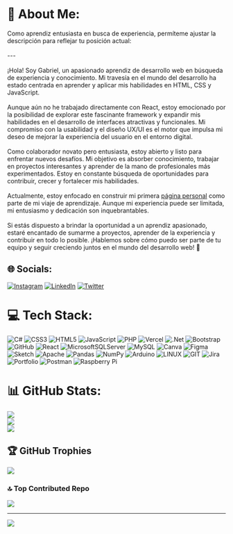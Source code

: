# 💫 About Me:
 Como aprendiz entusiasta en busca de experiencia, permíteme ajustar la descripción para reflejar tu posición actual:<br><br>---<br><br>¡Hola! Soy Gabriel, un apasionado aprendiz de desarrollo web en búsqueda de experiencia y conocimiento. Mi travesía en el mundo del desarrollo ha estado centrada en aprender y aplicar mis habilidades en HTML, CSS y JavaScript.<br><br>Aunque aún no he trabajado directamente con React, estoy emocionado por la posibilidad de explorar este fascinante framework y expandir mis habilidades en el desarrollo de interfaces atractivas y funcionales. Mi compromiso con la usabilidad y el diseño UX/UI es el motor que impulsa mi deseo de mejorar la experiencia del usuario en el entorno digital.<br><br>Como colaborador novato pero entusiasta, estoy abierto y listo para enfrentar nuevos desafíos. Mi objetivo es absorber conocimiento, trabajar en proyectos interesantes y aprender de la mano de profesionales más experimentados. Estoy en constante búsqueda de oportunidades para contribuir, crecer y fortalecer mis habilidades.<br><br>Actualmente, estoy enfocado en construir mi primera [página personal](https://github.com/gfelix01/Portafolio-Web-Responsive) como parte de mi viaje de aprendizaje. Aunque mi experiencia puede ser limitada, mi entusiasmo y dedicación son inquebrantables.<br><br>Si estás dispuesto a brindar la oportunidad a un aprendiz apasionado, estaré encantado de sumarme a proyectos, aprender de la experiencia y contribuir en todo lo posible. ¡Hablemos sobre cómo puedo ser parte de tu equipo y seguir creciendo juntos en el mundo del desarrollo web! 🚀


## 🌐 Socials:
[![Instagram](https://img.shields.io/badge/Instagram-%23E4405F.svg?logo=Instagram&logoColor=white)](https://instagram.com/https://www.instagram.com/arturo_code.js/) [![LinkedIn](https://img.shields.io/badge/LinkedIn-%230077B5.svg?logo=linkedin&logoColor=white)](https://linkedin.com/in/https://www.linkedin.com/in/arturo-felix-dssn20/) [![Twitter](https://img.shields.io/badge/Twitter-%231DA1F2.svg?logo=Twitter&logoColor=white)](https://twitter.com/https://twitter.com/GABRIELART75843) 

# 💻 Tech Stack:
![C#](https://img.shields.io/badge/c%23-%23239120.svg?style=for-the-badge&logo=c-sharp&logoColor=white) ![CSS3](https://img.shields.io/badge/css3-%231572B6.svg?style=for-the-badge&logo=css3&logoColor=white) ![HTML5](https://img.shields.io/badge/html5-%23E34F26.svg?style=for-the-badge&logo=html5&logoColor=white) ![JavaScript](https://img.shields.io/badge/javascript-%23323330.svg?style=for-the-badge&logo=javascript&logoColor=%23F7DF1E) ![PHP](https://img.shields.io/badge/php-%23777BB4.svg?style=for-the-badge&logo=php&logoColor=white) ![Vercel](https://img.shields.io/badge/vercel-%23000000.svg?style=for-the-badge&logo=vercel&logoColor=white) ![.Net](https://img.shields.io/badge/.NET-5C2D91?style=for-the-badge&logo=.net&logoColor=white) ![Bootstrap](https://img.shields.io/badge/bootstrap-%23563D7C.svg?style=for-the-badge&logo=bootstrap&logoColor=white) ![GitHub](https://img.shields.io/badge/GitHub-%23121011.svg?style=for-the-badge&logo=github&logoColor=white) ![React](https://img.shields.io/badge/react-%2320232a.svg?style=for-the-badge&logo=react&logoColor=%2361DAFB) ![MicrosoftSQLServer](https://img.shields.io/badge/Microsoft%20SQL%20Sever-CC2927?style=for-the-badge&logo=microsoft%20sql%20server&logoColor=white) ![MySQL](https://img.shields.io/badge/mysql-%2300f.svg?style=for-the-badge&logo=mysql&logoColor=white) ![Canva](https://img.shields.io/badge/Canva-%2300C4CC.svg?style=for-the-badge&logo=Canva&logoColor=white) 	![Figma](https://img.shields.io/badge/figma-%23F24E1E.svg?style=for-the-badge&logo=figma&logoColor=white) ![Sketch](https://img.shields.io/badge/Sketch-FFB387?style=for-the-badge&logo=sketch&logoColor=black) ![Apache](https://img.shields.io/badge/apache-%23D42029.svg?style=for-the-badge&logo=apache&logoColor=white) ![Pandas](https://img.shields.io/badge/pandas-%23150458.svg?style=for-the-badge&logo=pandas&logoColor=white) ![NumPy](https://img.shields.io/badge/numpy-%23013243.svg?style=for-the-badge&logo=numpy&logoColor=white) ![Arduino](https://img.shields.io/badge/-Arduino-00979D?style=for-the-badge&logo=Arduino&logoColor=white) ![LINUX](https://img.shields.io/badge/Linux-FCC624?style=for-the-badge&logo=linux&logoColor=black) ![GIT](https://img.shields.io/badge/Git-fc6d26?style=for-the-badge&logo=git&logoColor=white) ![Jira](https://img.shields.io/badge/jira-%230A0FFF.svg?style=for-the-badge&logo=jira&logoColor=white) ![Portfolio](https://img.shields.io/badge/Portfolio-%23000000.svg?style=for-the-badge&logo=firefox&logoColor=#FF7139) ![Postman](https://img.shields.io/badge/Postman-FF6C37?style=for-the-badge&logo=postman&logoColor=white) ![Raspberry Pi](https://img.shields.io/badge/-RaspberryPi-C51A4A?style=for-the-badge&logo=Raspberry-Pi)
# 📊 GitHub Stats:
![](https://github-readme-stats.vercel.app/api?username=gfelix01&theme=blue-green&hide_border=false&include_all_commits=false&count_private=false)<br/>
![](https://github-readme-streak-stats.herokuapp.com/?user=gfelix01&theme=blue-green&hide_border=false)<br/>
![](https://github-readme-stats.vercel.app/api/top-langs/?username=gfelix01&theme=blue-green&hide_border=false&include_all_commits=false&count_private=false&layout=compact)

## 🏆 GitHub Trophies
![](https://github-profile-trophy.vercel.app/?username=gfelix01&theme=dark_dimmed&no-frame=false&no-bg=true&margin-w=4)

### 🔝 Top Contributed Repo
![](https://github-contributor-stats.vercel.app/api?username=gfelix01&limit=5&theme=oldie&combine_all_yearly_contributions=true)

---
[![](https://visitcount.itsvg.in/api?id=gfelix01&icon=0&color=0)](https://visitcount.itsvg.in)

<!-- Proudly created with GPRM ( https://gprm.itsvg.in ) -->
